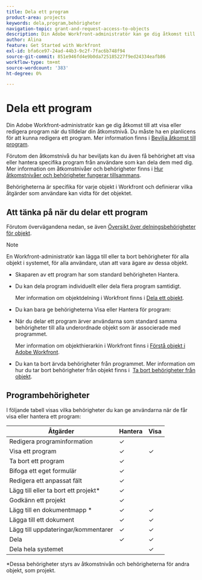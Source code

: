```yaml
---
title: Dela ett program
product-area: projects
keywords: dela,program,behörigheter
navigation-topic: grant-and-request-access-to-objects
description: Din Adobe Workfront-administratör kan ge dig åtkomst till att visa eller redigera program när du tilldelar din åtkomstnivå. Du måste ha en planlicens för att kunna redigera ett program.
author: Alina
feature: Get Started with Workfront
exl-id: bfa6ce97-24ad-44b3-9c2f-7fac6b748f94
source-git-commit: 851e946fd4e9b0da725185227f9ed24334eafb86
workflow-type: tm+mt
source-wordcount: '383'
ht-degree: 0%

---
```


# Dela ett program


Din Adobe Workfront-administratör kan ge dig åtkomst till att visa eller redigera program när du tilldelar din åtkomstnivå. Du måste ha en planlicens för att kunna redigera ett program. Mer information finns i [Bevilja åtkomst till program](../../administration-and-setup/add-users/configure-and-grant-access/grant-access-programs.md).

Förutom den åtkomstnivå du har beviljats kan du även få behörighet att visa eller hantera specifika program från användare som kan dela dem med dig. Mer information om åtkomstnivåer och behörigheter finns i [Hur åtkomstnivåer och behörigheter fungerar tillsammans](../../administration-and-setup/add-users/access-levels-and-object-permissions/how-access-levels-permissions-work-together.md).

Behörigheterna är specifika för varje objekt i Workfront och definierar vilka åtgärder som användare kan vidta för det objektet.

## Att tänka på när du delar ett program

Förutom övervägandena nedan, se även [Översikt över delningsbehörigheter för objekt](../../workfront-basics/grant-and-request-access-to-objects/sharing-permissions-on-objects-overview.md).

>[!NOTE]
>
>En Workfront-administratör kan lägga till eller ta bort behörigheter för alla objekt i systemet, för alla användare, utan att vara ägare av dessa objekt.

* Skaparen av ett program har som standard behörigheten Hantera.

* Du kan dela program individuellt eller dela flera program samtidigt.

  Mer information om objektdelning i Workfront finns i [Dela ett objekt](../../workfront-basics/grant-and-request-access-to-objects/share-an-object.md).

* Du kan bara ge behörigheterna Visa eller Hantera för program:

* När du delar ett program ärver användarna som standard samma behörigheter till alla underordnade objekt som är associerade med programmet.

  Mer information om objekthierarkin i Workfront finns i [Förstå objekt i Adobe Workfront](../../workfront-basics/navigate-workfront/workfront-navigation/understand-objects.md).

* Du kan ta bort ärvda behörigheter från programmet. Mer information om hur du tar bort behörigheter från objekt finns i  [Ta bort behörigheter från objekt](../../workfront-basics/grant-and-request-access-to-objects/remove-permissions-from-objects.md).

## Programbehörigheter

I följande tabell visas vilka behörigheter du kan ge användarna när de får visa eller hantera ett program:

| **Åtgärder** | **Hantera** | **Visa** |
|---|---|---|
| Redigera programinformation | ✓ |   |
| Visa ett program | ✓ | ✓ |
| Ta bort ett program | ✓ |   |
| Bifoga ett eget formulär | ✓ |   |
| Redigera ett anpassat fält | ✓ |   |
| Lägg till eller ta bort ett projekt&#42; | ✓ |   |
| Godkänn ett projekt | ✓ |   |
| Lägg till en dokumentmapp &#42; | ✓ | ✓ |
| Lägga till ett dokument | ✓ | ✓ |
| Lägg till uppdateringar/kommentarer | ✓ | ✓ |
| Dela | ✓ | ✓ |
| Dela hela systemet |   | ✓ |

*Dessa behörigheter styrs av åtkomstnivån och behörigheterna för andra objekt, som projekt.


